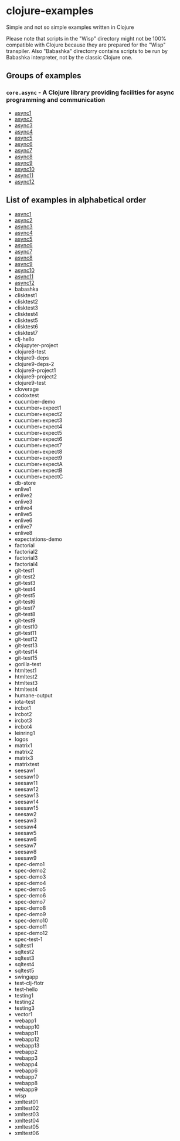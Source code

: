 # clojure-examples
Simple and not so simple examples written in Clojure

Please note that scripts in the "Wisp" directory might not
be 100% compatible with Clojure because they are prepared
for the "Wisp" transpiler. Also "Babashka" directorry
contains scripts to be run by Babashka interpreter, not
by the classic Clojure one.

## Groups of examples

### `core.async` - A Clojure library providing facilities for async programming and communication

* [async1](async1)
* [async2](async2)
* [async3](async3)
* [async4](async4)
* [async5](async5)
* [async6](async6)
* [async7](async7)
* [async8](async8)
* [async9](async9)
* [async10](async10)
* [async11](async11)
* [async12](async12)

## List of examples in alphabetical order

* [async1](async1)
* [async2](async2)
* [async3](async3)
* [async4](async4)
* [async5](async5)
* [async6](async6)
* [async7](async7)
* [async8](async8)
* [async9](async9)
* [async10](async10)
* [async11](async11)
* [async12](async12)
* babashka
* clisktest1
* clisktest2
* clisktest3
* clisktest4
* clisktest5
* clisktest6
* clisktest7
* clj-hello
* clojupyter-project
* clojure8-test
* clojure9-deps
* clojure9-deps-2
* clojure9-project1
* clojure9-project2
* clojure9-test
* cloverage
* codoxtest
* cucumber-demo
* cucumber+expect1
* cucumber+expect2
* cucumber+expect3
* cucumber+expect4
* cucumber+expect5
* cucumber+expect6
* cucumber+expect7
* cucumber+expect8
* cucumber+expect9
* cucumber+expectA
* cucumber+expectB
* cucumber+expectC
* db-store
* enlive1
* enlive2
* enlive3
* enlive4
* enlive5
* enlive6
* enlive7
* enlive8
* expectations-demo
* factorial
* factorial2
* factorial3
* factorial4
* git-test1
* git-test2
* git-test3
* git-test4
* git-test5
* git-test6
* git-test7
* git-test8
* git-test9
* git-test10
* git-test11
* git-test12
* git-test13
* git-test14
* git-test15
* gorilla-test
* htmltest1
* htmltest2
* htmltest3
* htmltest4
* humane-output
* iota-test
* ircbot1
* ircbot2
* ircbot3
* ircbot4
* leinring1
* logos
* matrix1
* matrix2
* matrix3
* matrixtest
* seesaw1
* seesaw10
* seesaw11
* seesaw12
* seesaw13
* seesaw14
* seesaw15
* seesaw2
* seesaw3
* seesaw4
* seesaw5
* seesaw6
* seesaw7
* seesaw8
* seesaw9
* spec-demo1
* spec-demo2
* spec-demo3
* spec-demo4
* spec-demo5
* spec-demo6
* spec-demo7
* spec-demo8
* spec-demo9
* spec-demo10
* spec-demo11
* spec-demo12
* spec-test-1
* sqltest1
* sqltest2
* sqltest3
* sqltest4
* sqltest5
* swingapp
* test-clj-flotr
* test-hello
* testing1
* testing2
* testing3
* vector1
* webapp1
* webapp10
* webapp11
* webapp12
* webapp13
* webapp2
* webapp3
* webapp4
* webapp6
* webapp7
* webapp8
* webapp9
* wisp
* xmltest01
* xmltest02
* xmltest03
* xmltest04
* xmltest05
* xmltest06
